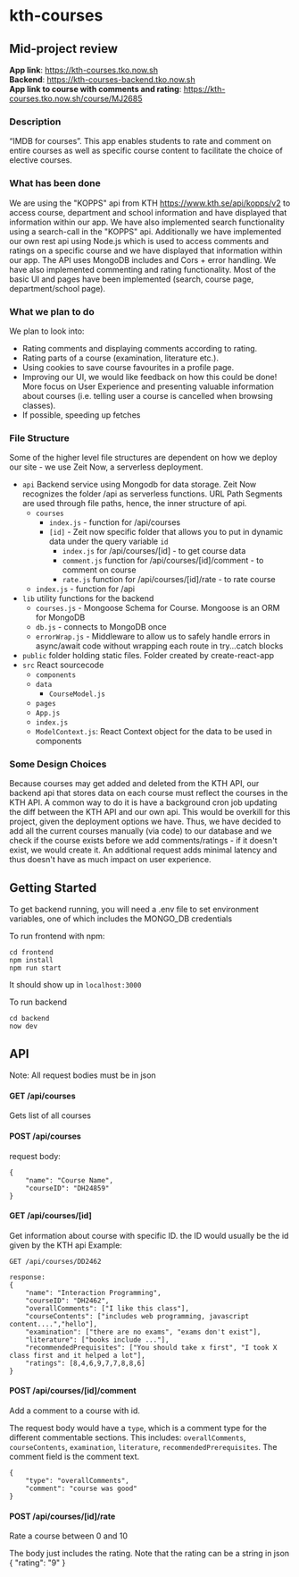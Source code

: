 # kth-courses
## Mid-project review
**App link**: https://kth-courses.tko.now.sh  
**Backend**: https://kth-courses-backend.tko.now.sh  
**App link to course with comments and rating**: https://kth-courses.tko.now.sh/course/MJ2685  

### Description 
“IMDB for courses”. This app enables students to rate and comment on entire courses as well as specific course content to facilitate the choice of elective courses.

### What has been done
We are using the "KOPPS" api from KTH https://www.kth.se/api/kopps/v2 to access course, department and school information and have displayed that information within our app. We have also implemented search functionality using a search-call in the "KOPPS" api. Additionally we have implemented our own rest api using Node.js which is used to access comments and ratings on a specific course and we have displayed that information within our app. The API uses MongoDB includes and Cors + error handling. We have also implemented commenting and rating functionality. Most of the basic UI and pages have been implemented (search, course page, department/school page).

### What we plan to do
We plan to look into: 
- Rating comments and displaying comments according to rating.
- Rating parts of a course (examination, literature etc.).
- Using cookies to save course favourites in a profile page.
- Improving our UI, we would like feedback on how this could be done! More focus on User Experience and presenting valuable information about courses (i.e. telling user a course is cancelled when browsing classes). 
- If possible, speeding up fetches

### File Structure
Some of the higher level file structures are dependent on how we deploy our site - we use Zeit Now, a serverless deployment. 
- `api` Backend service using Mongodb for data storage. Zeit Now recognizes the folder /api as serverless functions. URL Path Segments are used through file paths, hence, the inner structure of api. 
    - `courses`
        - `index.js` - function for /api/courses
        - `[id]` - Zeit now specific folder that allows you to put in dynamic data under the query variable `id`
            - `index.js` for /api/courses/[id] - to get course data
            - `comment.js` function for /api/courses/[id]/comment - to comment on course
            - `rate.js` function for /api/courses/[id]/rate - to rate course
    - `index.js` - function for /api
- `lib` utility functions for the backend
    - `courses.js` - Mongoose Schema for Course. Mongoose is an ORM for MongoDB
    - `db.js` - connects to MongoDB once
    - `errorWrap.js` - Middleware to allow us to safely handle errors in async/await code without wrapping each route in try...catch blocks
- `public` folder holding static files. Folder created by create-react-app
- `src` React sourcecode
    - `components`
    - `data`
        - `CourseModel.js`
    - `pages`
    - `App.js`
    - `index.js`
    - `ModelContext.js`: React Context object for the data to be used in components


### Some Design Choices
Because courses may get added and deleted from the KTH API, our backend api that stores data on each course must reflect the courses in the KTH API. A common way to do it is have a background cron job updating the diff between the KTH API and our own api. This would be overkill for this project, given the deployment options we have. Thus, we have decided to add all the current courses manually (via code) to our database and we check if the course exists before we add comments/ratings - if it doesn't exist, we would create it. An additional request adds minimal latency and thus doesn't have as much impact on user experience. 

## Getting Started
To get backend running, you will need a .env file to set environment variables, one of which includes the MONGO_DB credentials

To run frontend with npm:
```
cd frontend
npm install
npm run start
```

It should show up in `localhost:3000`

To run backend
```
cd backend
now dev
```

## API
Note: All request bodies must be in json

#### GET /api/courses
Gets list of all courses


#### POST /api/courses
request body:
```
{
    "name": "Course Name",
    "courseID": "DH24859"
}
```

#### GET /api/courses/[id]
Get information about course with specific ID. the ID would usually be the id given by the KTH api
Example:
```
GET /api/courses/DD2462

response:
{
    "name": "Interaction Programming",
    "courseID": "DH2462",
    "overallComments": ["I like this class"],
    "courseContents": ["includes web programming, javascript content....","hello"],
    "examination": ["there are no exams", "exams don't exist"],
    "literature": ["books include ..."],
    "recommendedPrequisites": ["You should take x first", "I took X class first and it helped a lot"],
    "ratings": [8,4,6,9,7,7,8,8,6]
}
```

#### POST /api/courses/[id]/comment
Add a comment to a course with id.

The request body would have a `type`, which is a comment type for the different commentable sections. This includes: `overallComments`, `courseContents`, `examination`, `literature`, `recommendedPrerequisites`. The comment field is the comment text.
```
{
    "type": "overallComments",
    "comment": "course was good"
}
```


#### POST /api/courses/[id]/rate
Rate a course between 0 and 10

The body just includes the rating. Note that the rating can be a string in json
{
    "rating": "9"
}

